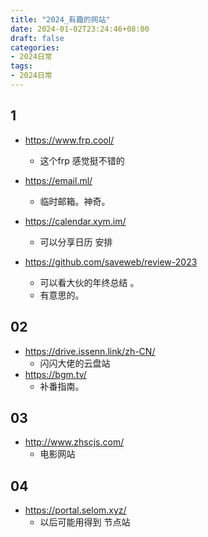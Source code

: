 ```yaml
---
title: "2024_有趣的网站"
date: 2024-01-02T23:24:46+08:00
draft: false
categories:
- 2024日常
tags:
- 2024日常
---
```



## 1


- https://www.frp.cool/
	- 这个frp 感觉挺不错的 

- https://email.ml/
	- 临时邮箱。神奇。

- https://calendar.xym.im/
	- 可以分享日历 安排 

- https://github.com/saveweb/review-2023
	- 可以看大伙的年终总结 。
	- 有意思的。

## 02 
- https://drive.issenn.link/zh-CN/
	- 闪闪大佬的云盘站
- https://bgm.tv/
	- 补番指南。


## 03 
- http://www.zhscjs.com/
	- 电影网站

## 04

- https://portal.selom.xyz/
	- 以后可能用得到 节点站